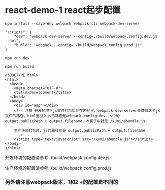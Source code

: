 # react-demo-1 react起步配置
```
npm install --save-dev webpack webpack-cli webpack-dev-server

"scripts": {
    "dev": "webpack-dev-server --config=./build/webpack.config.dev.js --hot",
    "build": "webpack --config=./build/webpack.config.prod.js"
}

npm run dev

npm run build

<!DOCTYPE html>
<html>
  <head>
    <meta charset="UTF-8">
    <title>Development</title>
  </head>
  <body>
    <div id="app"></div>
    <!-- 注意 开发环境下js文件打包后存在内存里，webpack-dev-server会虚拟这个js文件的路径。html里引入js的路径是webpack.config.dev.js中的  output.publicPath + output.filename，本例子中就是 /xuni/abundle.js

    生产环境打包时，js的路径也是 output.publicPath + output.filename
     -->
    <script type="text/javascript" src="/xuni/abundle.js"></script></body>
</html>

```

开发环境的配置请参考 ./build/webpack.config.dev.js

生产环境的配置请参考 ./build/webpack.config.prod.js

### 另外请注意webpack版本，1和2 +的配置是不同的